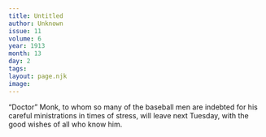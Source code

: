 ```yaml
---
title: Untitled
author: Unknown
issue: 11
volume: 6
year: 1913
month: 13
day: 2
tags:
layout: page.njk
image:
---
```

“Doctor” Monk, to whom so many of the baseball men are indebted for his careful ministrations in times of stress, will leave next Tuesday, with the good wishes of all who know him.    




